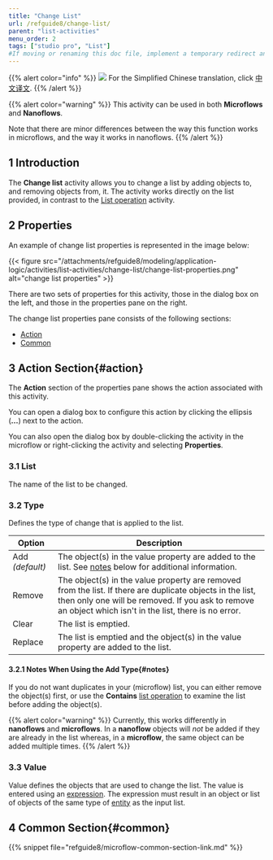 ```yaml
---
title: "Change List"
url: /refguide8/change-list/
parent: "list-activities"
menu_order: 2
tags: ["studio pro", "List"]
#If moving or renaming this doc file, implement a temporary redirect and let the respective team know they should update the URL in the product. See Mapping to Products for more details.
---
```


{{% alert color="info" %}}
<img src="/attachments/china.png" class="d-inline-block" /> For the Simplified Chinese translation, click [中文译文](https://cdn.mendix.tencent-cloud.com/documentation/refguide8/change-list.pdf).
{{% /alert %}}

{{% alert color="warning" %}}
This activity can be used in both **Microflows** and **Nanoflows**.

Note that there are minor differences between the way this function works in microflows, and the way it works in nanoflows.
{{% /alert %}}

## 1 Introduction

The **Change list** activity allows you to change a list by adding objects to, and removing objects from, it. The activity works directly on the list provided, in contrast to the [List operation](/refguide8/list-operation/) activity.

## 2 Properties

An example of change list properties is represented in the image below:

{{< figure src="/attachments/refguide8/modeling/application-logic/activities/list-activities/change-list/change-list-properties.png" alt="change list properties" >}}

There are two sets of properties for this activity, those in the dialog box on the left, and those in the properties pane on the right.

The change list properties pane consists of the following sections:

* [Action](#action)
* [Common](#common)

## 3 Action Section{#action}

The **Action** section of the properties pane shows the action associated with this activity.

You can open a dialog box to configure this action by clicking the ellipsis (**…**) next to the action.

You can also open the dialog box by double-clicking the activity in the microflow or right-clicking the activity and selecting **Properties**.

### 3.1 List

The name of the list to be changed.

### 3.2 Type

Defines the type of change that is applied to the list.

| Option | Description |
| --- | --- |
| Add *(default)* | The object(s) in the value property are added to the list. See [notes](#notes) below for additional information. |
| Remove | The object(s) in the value property are removed from the list. If there are duplicate objects in the list, then only one will be removed. If you ask to remove an object which isn't in the list, there is no error. |
| Clear | The list is emptied. |
| Replace | The list is emptied and the object(s) in the value property are added to the list. |

#### 3.2.1 Notes When Using the Add Type{#notes}

If you do not want duplicates in your (microflow) list, you can either remove the object(s) first, or use the **Contains** [list operation](/refguide8/list-operation/) to examine the list before adding the object(s).

{{% alert color="warning" %}}
Currently, this works differently in **nanoflows** and **microflows**. In a **nanoflow** objects will *not* be added if they are already in the list whereas, in a **microflow**, the same object can be added multiple times.
{{% /alert %}}

### 3.3 Value

Value defines the objects that are used to change the list. The value is entered using an [expression](/refguide8/expressions/). The expression must result in an object or list of objects of the same type of [entity](/refguide8/entities/) as the input list.

## 4 Common Section{#common}

{{% snippet file="refguide8/microflow-common-section-link.md" %}}
